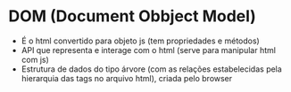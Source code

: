 # DOM (Document Obbject Model)

* É o html convertido para objeto js (tem propriedades e métodos)
* API que representa e interage com o html (serve para manipular html com js)
* Estrutura de dados do tipo árvore (com as relações estabelecidas pela hierarquia das tags no arquivo html), criada pelo browser

